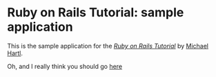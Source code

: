 # Ruby on Rails Tutorial: sample application

This is the sample application for
the [*Ruby on Rails Tutorial*](http://railstutorial.org/)
by [Michael Hartl](http://michaelhartl.com/).

Oh, and I really think you should go [here](http://www.reddit.com/r/funny)